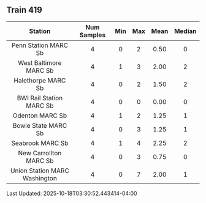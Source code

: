 ## Train 419

| Station | Num Samples | Min | Max | Mean | Median |
| :-----: | :---------: | :-: | :-: | :--: | :----: |
| Penn Station MARC Sb | 4 | 0 | 2 | 0.50 | 0 |
| West Baltimore MARC Sb | 4 | 1 | 3 | 2.00 | 2 |
| Halethorpe MARC Sb | 4 | 0 | 2 | 1.50 | 2 |
| BWI Rail Station MARC Sb | 4 | 0 | 0 | 0.00 | 0 |
| Odenton MARC Sb | 4 | 1 | 2 | 1.25 | 1 |
| Bowie State MARC Sb | 4 | 0 | 3 | 1.25 | 1 |
| Seabrook MARC Sb | 4 | 1 | 4 | 2.25 | 2 |
| New Carrollton MARC Sb | 4 | 0 | 3 | 0.75 | 0 |
| Union Station MARC Washington | 4 | 0 | 7 | 2.00 | 1 |


Last Updated: 2025-10-18T03:30:52.443414-04:00